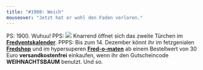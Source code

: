 ```yaml
---
title: "#1900: Weich"
mouseover: "Jetzt hat er wohl den Faden verloren."
---
```


PS:
1900. Wuhuu!
PPS:
<a href="http://www.fonflatter.de/advent10"><img src="http://www.fonflatter.de/adv10/erfindungen_s.png"></a>
Knarrend öffnet sich das zweite Türchen im <a href="http://www.fonflatter.de/advent10"><strong>Fredventskalender</strong></a>.
PPPS:
Bis zum 14. Dezember könnt ihr im fetzgenialen <a href="http://fredshop.spreadshirt.net/"><strong>Fredshop</strong></a> und im hypersuperen <a href="http://fred-o-mat.spreadshirt.net/"><strong>Fred-o-maten</strong></a> ab einem Bestellwert von 30 Euro <strong>versandkostenfrei</strong> einkaufen, wenn ihr den Gutscheincode <strong>WEIHNACHTSBAUM</strong> benutzt.
Und so.
